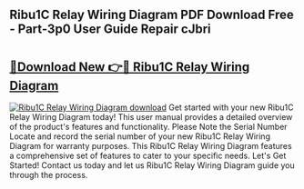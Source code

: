 ## Ribu1C Relay Wiring Diagram PDF Download Free - Part-3p0 User Guide Repair cJbri

# <h2><a href="http://dfn6pe.blite.top/?on=Ribu1C+Relay+Wiring+Diagram">🔗Download New 👉🔴 Ribu1C Relay Wiring Diagram</a></h2>

[![Ribu1C Relay Wiring Diagram download](https://i.imgur.com/lujVjoI.png)](http://dfn6pe.blite.top/?on=Ribu1C+Relay+Wiring+Diagram)
Get started with your new Ribu1C Relay Wiring Diagram today! This user manual provides a detailed overview of the product's features and functionality. Please Note the Serial Number Locate and record the serial number of your new Ribu1C Relay Wiring Diagram for warranty purposes. This Ribu1C Relay Wiring Diagram features a comprehensive set of features to cater to your specific needs. Let's Get Started! Contact us today and let us Ribu1C Relay Wiring Diagram guide you through the process.
